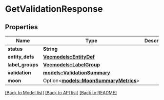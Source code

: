 # GetValidationResponse

## Properties

Name | Type | Description | Notes
------------ | ------------- | ------------- | -------------
**status** | **String** |  | 
**entity_defs** | [**Vec<models::EntityDef>**](EntityDef.md) |  | 
**label_groups** | [**Vec<models::LabelGroup>**](LabelGroup.md) |  | 
**validation** | [**models::ValidationSummary**](ValidationSummary.md) |  | 
**moon** | Option<[**models::MoonSummaryMetrics**](MoonSummaryMetrics.md)> |  | [optional]

[[Back to Model list]](../README.md#documentation-for-models) [[Back to API list]](../README.md#documentation-for-api-endpoints) [[Back to README]](../README.md)


